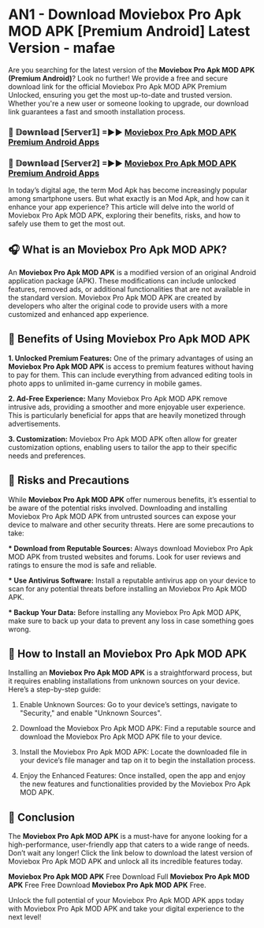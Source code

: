 # AN1 - Download Moviebox Pro Apk MOD APK [Premium Android] Latest Version - mafae

Are you searching for the latest version of the <strong>Moviebox Pro Apk MOD APK (Premium Android)</strong>? Look no further! We provide a free and secure download link for the official Moviebox Pro Apk MOD APK Premium Unlocked, ensuring you get the most up-to-date and trusted version. Whether you're a new user or someone looking to upgrade, our download link guarantees a fast and smooth installation process.


<h3>🔴 𝔻𝕠𝕨𝕟𝕝𝕠𝕒𝕕 [𝕊𝕖𝕣𝕧𝕖𝕣𝟙] =►► <a href="https://aan1.pages.dev?q=Moviebox+Pro+Apk+MOD+APK&ref=C5R">Moviebox Pro Apk MOD APK Premium Android Apps</a></h3>

<h3>🔴 𝔻𝕠𝕨𝕟𝕝𝕠𝕒𝕕 [𝕊𝕖𝕣𝕧𝕖𝕣𝟚] =►► <a href="https://aan1.pages.dev?q=Moviebox+Pro+Apk+MOD+APK&ref=R4T">Moviebox Pro Apk MOD APK Premium Android Apps</a></h3>


In today’s digital age, the term Mod Apk has become increasingly popular among smartphone users. But what exactly is an Mod Apk, and how can it enhance your app experience? This article will delve into the world of Moviebox Pro Apk MOD APK, exploring their benefits, risks, and how to safely use them to get the most out.


<h2>🎧 What is an Moviebox Pro Apk MOD APK?</h2>

An <strong>Moviebox Pro Apk MOD APK</strong> is a modified version of an original Android application package (APK). These modifications can include unlocked features, removed ads, or additional functionalities that are not available in the standard version. Moviebox Pro Apk MOD APK are created by developers who alter the original code to provide users with a more customized and enhanced app experience.


<h2>🌟 Benefits of Using Moviebox Pro Apk MOD APK</h2>

<strong> 1. Unlocked Premium Features:</strong> One of the primary advantages of using an <strong>Moviebox Pro Apk MOD APK</strong> is access to premium features without having to pay for them. This can include everything from advanced editing tools in photo apps to unlimited in-game currency in mobile games.

<strong> 2. Ad-Free Experience:</strong> Many Moviebox Pro Apk MOD APK remove intrusive ads, providing a smoother and more enjoyable user experience. This is particularly beneficial for apps that are heavily monetized through advertisements.

<strong> 3. Customization:</strong> Moviebox Pro Apk MOD APK often allow for greater customization options, enabling users to tailor the app to their specific needs and preferences.


<h2>🚀 Risks and Precautions</h2>

While <strong>Moviebox Pro Apk MOD APK</strong> offer numerous benefits, it’s essential to be aware of the potential risks involved. Downloading and installing Moviebox Pro Apk MOD APK from untrusted sources can expose your device to malware and other security threats. Here are some precautions to take:

<strong> * Download from Reputable Sources:</strong> Always download Moviebox Pro Apk MOD APK from trusted websites and forums. Look for user reviews and ratings to ensure the mod is safe and reliable.

<strong> * Use Antivirus Software:</strong> Install a reputable antivirus app on your device to scan for any potential threats before installing an Moviebox Pro Apk MOD APK.

<strong> * Backup Your Data:</strong> Before installing any Moviebox Pro Apk MOD APK, make sure to back up your data to prevent any loss in case something goes wrong.


<h2>🤔 How to Install an Moviebox Pro Apk MOD APK</h2>

Installing an <strong>Moviebox Pro Apk MOD APK</strong> is a straightforward process, but it requires enabling installations from unknown sources on your device. Here’s a step-by-step guide:

 1. Enable Unknown Sources: Go to your device’s settings, navigate to "Security," and enable "Unknown Sources".

 2. Download the Moviebox Pro Apk MOD APK: Find a reputable source and download the Moviebox Pro Apk MOD APK file to your device.

 3. Install the Moviebox Pro Apk MOD APK: Locate the downloaded file in your device’s file manager and tap on it to begin the installation process.

 4. Enjoy the Enhanced Features: Once installed, open the app and enjoy the new features and functionalities provided by the Moviebox Pro Apk MOD APK.


<h2>🎯 <strong>Conclusion</strong></h2>

The <strong>Moviebox Pro Apk MOD APK</strong> is a must-have for anyone looking for a high-performance, user-friendly app that caters to a wide range of needs. Don’t wait any longer! Click the link below to download the latest version of Moviebox Pro Apk MOD APK and unlock all its incredible features today.

<strong>Moviebox Pro Apk MOD APK</strong> Free Download Full <strong>Moviebox Pro Apk MOD APK</strong> Free Free Download <strong>Moviebox Pro Apk MOD APK</strong> Free.

Unlock the full potential of your Moviebox Pro Apk MOD APK apps today with Moviebox Pro Apk MOD APK and take your digital experience to the next level!